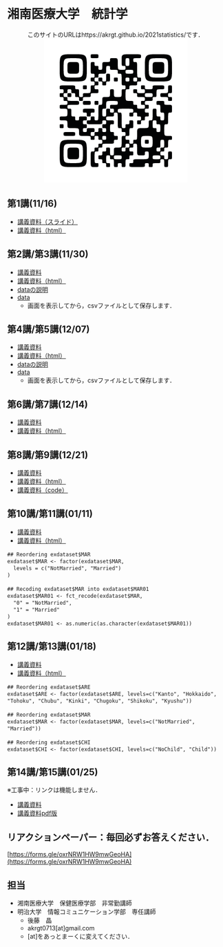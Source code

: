 # 湘南医療大学　統計学

<div style="text-align: center;">このサイトのURLはhttps://akrgt.github.io/2021statistics/です．</div>

<div align="center">
<img src="qr.png" title="講義サイトqrコード">
</div>



## 第1講(11/16)

* [講義資料（スライド）](https://github.com/akrgt/2021statistics/raw/gh-pages/slide/1st.pdf)
* [講義資料（html）](https://akrgt.github.io/2021statistics/page/html_1st.html)



## 第2講/第3講(11/30)

* [講義資料](https://github.com/akrgt/2021statistics/raw/gh-pages/slide/2nd3rd.pdf)
* [講義資料（html）](https://akrgt.github.io/2021statistics/page/html_2nd3rd.html)
* [dataの説明](https://akrgt.github.io/2021statistics/page/data_table.html)
* [data](https://raw.githubusercontent.com/akrgt/2021statistics/gh-pages/data/exdataset.csv)
  * 画面を表示してから，csvファイルとして保存します．



## 第4講/第5講(12/07)

* [講義資料](https://github.com/akrgt/2021statistics/raw/gh-pages/slide/4th5th.pdf)
* [講義資料（html）](https://akrgt.github.io/2021statistics/page/html_4th5th.html)
* [dataの説明](https://akrgt.github.io/2021statistics/page/data_table.html)
* [data](https://raw.githubusercontent.com/akrgt/2021statistics/gh-pages/data/exdataset.csv)
  * 画面を表示してから，csvファイルとして保存します．

  

## 第6講/第7講(12/14)

* [講義資料](https://github.com/akrgt/2021statistics/raw/gh-pages/slide/6th7th.pdf)
* [講義資料（html）](https://akrgt.github.io/2021statistics/page/html_6th7th.html)

  

## 第8講/第9講(12/21)

* [講義資料](https://github.com/akrgt/2021statistics/raw/gh-pages/slide/8th9th.pdf)
* [講義資料（html）](https://akrgt.github.io/2021statistics/page/html_8th9th.html)
* [講義資料（code）](https://github.com/akrgt/2021statistics/blob/gh-pages/code/8th9th.md)


  

## 第10講/第11講(01/11)

* [講義資料](https://github.com/akrgt/2021statistics/raw/gh-pages/slide/10th11th.pdf)
* [講義資料（html）](https://akrgt.github.io/2021statistics/page/html_10th11th.html)
  
```
## Reordering exdataset$MAR
exdataset$MAR <- factor(exdataset$MAR,
  levels = c("NotMarried", "Married")
)

## Recoding exdataset$MAR into exdataset$MAR01
exdataset$MAR01 <- fct_recode(exdataset$MAR,
  "0" = "NotMarried",
  "1" = "Married"
)
exdataset$MAR01 <- as.numeric(as.character(exdataset$MAR01))
```

## 第12講/第13講(01/18)

* [講義資料](https://github.com/akrgt/2021statistics/raw/gh-pages/slide/12th13th.pdf)
* [講義資料（html）](https://akrgt.github.io/2021statistics/page/html_12th13th.html)


```
## Reordering exdataset$ARE
exdataset$ARE <- factor(exdataset$ARE, levels=c("Kanto", "Hokkaido", "Tohoku", "Chubu", "Kinki", "Chugoku", "Shikoku", "Kyushu"))

## Reordering exdataset$MAR
exdataset$MAR <- factor(exdataset$MAR, levels=c("NotMarried", "Married"))

## Reordering exdataset$CHI
exdataset$CHI <- factor(exdataset$CHI, levels=c("NoChild", "Child"))
```


## 第14講/第15講(01/25)
※工事中：リンクは機能しません．
* [講義資料]()
* [講義資料pdf版]()



## リアクションペーパー：毎回必ずお答えください．

[https://forms.gle/oxrNRW1HW9mwGeoHA](https://forms.gle/oxrNRW1HW9mwGeoHA)



## 担当

- 湘南医療大学　保健医療学部　非常勤講師
- 明治大学　情報コミュニケーション学部　専任講師
  - 後藤　晶
  - akrgt0713[at]gmail.com
  - [at]をあっとまーくに変えてください．
